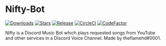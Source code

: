 # Nifty-Bot

[![Downloads](https://img.shields.io/github/downloads/theflamehd/Nifty-Bot/total.svg)](https://github.com/theflamehd/Nifty-Bot/releases/tag/v4.1.2)
[![Stars](https://img.shields.io/github/stars/theflamehd/Nifty-Bot.svg)](https://github.com/theflamehd/Nifty-Bot/stargazers)
[![Release](https://img.shields.io/github/release/theflamehd/Nifty-Bot.svg)](https://github.com/theflamehd/Nifty-Bot/releases/tag/v4.1.2)
[![CircleCI](https://img.shields.io/circleci/project/github/theflamehd/Nifty-Bot/master.svg)](https://circleci.com/gh/theflamehd/Nifty-Bot)
[![CodeFactor](https://www.codefactor.io/repository/github/theflamehd/Nifty-Bot/badge)](https://www.codefactor.io/repository/github/theflamehd/Nifty-Bot)

Nifty is a Discord Music Bot which plays requested songs from YouTube and other services in a Discord Voice Channel.
Made by theflamehd#0001.

